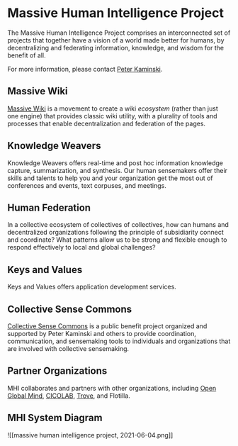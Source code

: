 # Massive Human Intelligence Project

The Massive Human Intelligence Project comprises an interconnected set of projects that together have a vision of a world made better for humans, by decentralizing and federating information, knowledge, and wisdom for the benefit of all.

For more information, please contact [Peter Kaminski](mailto:kaminski@istori.com).

## Massive Wiki

[Massive Wiki](https://massive.wiki/) is a movement to create a wiki *ecosystem* (rather than just one engine) that provides classic wiki utility, with a plurality of tools and processes that enable decentralization and federation of the pages.

## Knowledge Weavers

Knowledge Weavers offers real-time and post hoc information knowledge capture, summarization, and synthesis.  Our human sensemakers offer their skills and talents to help you and your organization get the most out of conferences and events, text corpuses, and meetings.

## Human Federation

In a collective ecosystem of collectives of collectives, how can humans and decentralized organizations following the principle of subsidiarity connect and coordinate?  What patterns allow us to be strong and flexible enough to respond effectively to local and global challenges?

## Keys and Values

Keys and Values offers application development services.

## Collective Sense Commons

[Collective Sense Commons](https://collectivesensecommons.org/) is a public benefit project organized and supported by Peter Kaminski and others to provide coordination, communication, and sensemaking tools to individuals and organizations that are involved with collective sensemaking.

## Partner Organizations

MHI collaborates and partners with other organizations, including [Open Global Mind](https://openglobalmind.com/), [CICOLAB](https://www.collectiveintelligencecollaboratory.com), [Trove](https://www.catalist.network/), and Flotilla.

## MHI System Diagram

![[massive human intelligence project, 2021-06-04.png]]
